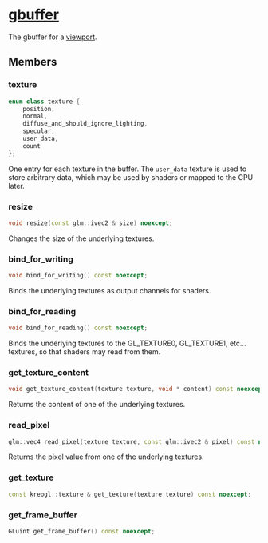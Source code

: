 # [gbuffer](gbuffer.hpp)

The gbuffer for a [viewport](viewport.md).

## Members

### texture

```cpp
enum class texture {
	position,
	normal,
	diffuse_and_should_ignore_lighting,
	specular,
	user_data,
	count
};
```

One entry for each texture in the buffer. The `user_data` texture is used to store arbitrary data, which may be used by shaders or mapped to the CPU later.

### resize

```cpp
void resize(const glm::ivec2 & size) noexcept;
```

Changes the size of the underlying textures.

### bind_for_writing

```cpp
void bind_for_writing() const noexcept;
```

Binds the underlying textures as output channels for shaders.

### bind_for_reading

```cpp
void bind_for_reading() const noexcept;
```

Binds the underlying textures to the GL_TEXTURE0, GL_TEXTURE1, etc... textures, so that shaders may read from them.

### get_texture_content

```cpp
void get_texture_content(texture texture, void * content) const noexcept;
```

Returns the content of one of the underlying textures.

### read_pixel

```cpp
glm::vec4 read_pixel(texture texture, const glm::ivec2 & pixel) const noexcept;
```

Returns the pixel value from one of the underlying textures.

### get_texture

```cpp
const kreogl::texture & get_texture(texture texture) const noexcept;
```

### get_frame_buffer

```cpp
GLuint get_frame_buffer() const noexcept;
```